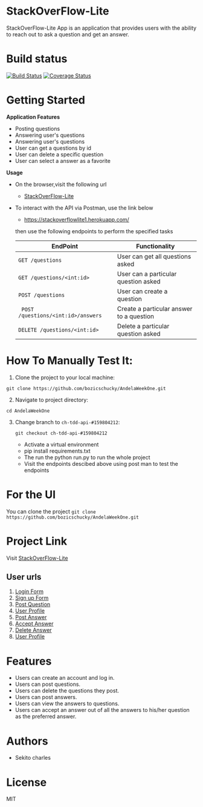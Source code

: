 
# StackOverFlow-Lite
StackOverFlow-Lite App is an application that provides users with the ability to reach out to ask a question and get an answer.

# Build status
[![Build Status](https://travis-ci.org/bozicschucky/AndelaWeekOne.svg?branch=ch-tdd-api-%23159804212)](https://travis-ci.org/bozicschucky/AndelaWeekOne)
[![Coverage Status](https://coveralls.io/repos/github/bozicschucky/AndelaWeekOne/badge.svg?branch=ch-tdd-api-%23159804212)](https://coveralls.io/github/bozicschucky/AndelaWeekOne?branch=ch-tdd-api-%23159804212)

# Getting Started



**Application Features**

* Posting questions
* Answering user's questions 
* Answering user's questions 
* User can get a questions by id
* User can delete a specific question 
* User can select a answer as a favorite


**Usage**

* On the browser,visit the following url
    
     * [StackOverFlow-Lite](https://stackoverflowlite1.herokuapp.com/)
    
* To interact with the API via Postman, use the link below
    
    * https://stackoverflowlite1.herokuapp.com/

    then use the following endpoints to perform the specified tasks
    
    EndPoint                            | Functionality
    ------------------------            | ----------------------
    `GET /questions `                     | User can get all questions asked
    `GET /questions/<int:id>  `               | User can a particular question asked
    `POST /questions            `         | User can create a question
    ` POST /questions/<int:id>/answers`        | Create a particular answer to a question
    ` DELETE /questions/<int:id>       `       | Delete a particular question asked

# How To Manually Test It:

  1. Clone the project to your local machine:
  
   `git clone https://github.com/bozicschucky/AndelaWeekOne.git`
   
  2. Navigate to project directory:
   
   `cd AndelaWeekOne`
    
  3. Change branch to `ch-tdd-api-#159804212`:
  
     `git checkout ch-tdd-api-#159804212`

      * Activate a virtual environment
      * pip install requirements.txt 
      * The run the python run.py to run the whole project 
      * Visit the endpoints descibed above using post man to test the endpoints
  

# For the UI

You can clone the project
`git clone https://github.com/bozicschucky/AndelaWeekOne.git`

# Project Link
 Visit [StackOverFlow-Lite](https://bozicschucky.github.io/AndelaWeekOne/signup.html)


## User urls

   1. [Login Form](https://bozicschucky.github.io/AndelaWeekOne/login.html)
   2. [Sign up Form](https://bozicschucky.github.io/AndelaWeekOne/signup.html)
   3. [Post Question ](https://bozicschucky.github.io/AndelaWeekOne/post.html)
   4. [User Profile](https://bozicschucky.github.io/AndelaWeekOne/profile.html)
   5. [Post Answer ](https://bozicschucky.github.io/AndelaWeekOne/post_answer.html)
   6. [Accept Answer ](https://bozicschucky.github.io/AndelaWeekOne/accept_answer.html)
   7. [Delete Answer ](https://bozicschucky.github.io/AndelaWeekOne/delete.html)
   8. [User Profile ](https://bozicschucky.github.io/AndelaWeekOne/profile.html)



# Features
 - Users can create an account and log in.
 - Users can post questions.
 - Users can delete the questions they post.
 - Users can post answers.
 - Users can view the answers to questions.
 - Users can accept an answer out of all the answers to his/her question as the preferred answer.

# Authors
 - Sekito charles

# License
MIT
